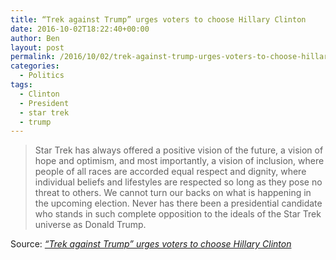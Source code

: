 ```yaml
---
title: “Trek against Trump” urges voters to choose Hillary Clinton
date: 2016-10-02T18:22:40+00:00
author: Ben
layout: post
permalink: /2016/10/02/trek-against-trump-urges-voters-to-choose-hillary-clinton/
categories:
  - Politics
tags:
  - Clinton
  - President
  - star trek
  - trump
---
```

> Star Trek has always offered a positive vision of the future, a vision of hope and optimism, and most importantly, a vision of inclusion, where people of all races are accorded equal respect and dignity, where individual beliefs and lifestyles are respected so long as they pose no threat to others. We cannot turn our backs on what is happening in the upcoming election. Never has there been a presidential candidate who stands in such complete opposition to the ideals of the Star Trek universe as Donald Trump.

Source: _[“Trek against Trump” urges voters to choose Hillary Clinton](http://arstechnica.com/business/2016/10/trek-against-trump-urges-voters-to-choose-hillary-clinton/)_